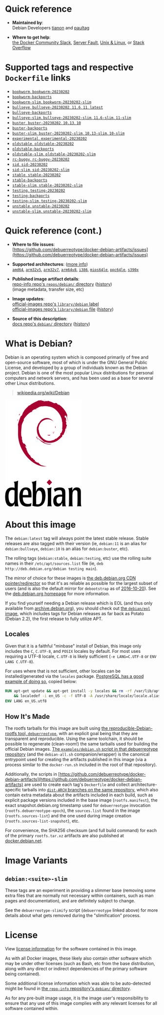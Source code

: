 <!--

********************************************************************************

WARNING:

    DO NOT EDIT "debian/README.md"

    IT IS AUTO-GENERATED

    (from the other files in "debian/" combined with a set of templates)

********************************************************************************

-->

# Quick reference

-	**Maintained by**:  
	Debian Developers [tianon](https://qa.debian.org/developer.php?login=tianon) and [paultag](https://qa.debian.org/developer.php?login=paultag)

-	**Where to get help**:  
	[the Docker Community Slack](https://dockr.ly/comm-slack), [Server Fault](https://serverfault.com/help/on-topic), [Unix & Linux](https://unix.stackexchange.com/help/on-topic), or [Stack Overflow](https://stackoverflow.com/help/on-topic)

# Supported tags and respective `Dockerfile` links

-	[`bookworm`, `bookworm-20230202`](https://github.com/debuerreotype/docker-debian-artifacts/blob/1686fdf753739201cf18dbf9c06b1475c2d41da1/bookworm/Dockerfile)
-	[`bookworm-backports`](https://github.com/debuerreotype/docker-debian-artifacts/blob/1686fdf753739201cf18dbf9c06b1475c2d41da1/bookworm/backports/Dockerfile)
-	[`bookworm-slim`, `bookworm-20230202-slim`](https://github.com/debuerreotype/docker-debian-artifacts/blob/1686fdf753739201cf18dbf9c06b1475c2d41da1/bookworm/slim/Dockerfile)
-	[`bullseye`, `bullseye-20230202`, `11.6`, `11`, `latest`](https://github.com/debuerreotype/docker-debian-artifacts/blob/1686fdf753739201cf18dbf9c06b1475c2d41da1/bullseye/Dockerfile)
-	[`bullseye-backports`](https://github.com/debuerreotype/docker-debian-artifacts/blob/1686fdf753739201cf18dbf9c06b1475c2d41da1/bullseye/backports/Dockerfile)
-	[`bullseye-slim`, `bullseye-20230202-slim`, `11.6-slim`, `11-slim`](https://github.com/debuerreotype/docker-debian-artifacts/blob/1686fdf753739201cf18dbf9c06b1475c2d41da1/bullseye/slim/Dockerfile)
-	[`buster`, `buster-20230202`, `10.13`, `10`](https://github.com/debuerreotype/docker-debian-artifacts/blob/1686fdf753739201cf18dbf9c06b1475c2d41da1/buster/Dockerfile)
-	[`buster-backports`](https://github.com/debuerreotype/docker-debian-artifacts/blob/1686fdf753739201cf18dbf9c06b1475c2d41da1/buster/backports/Dockerfile)
-	[`buster-slim`, `buster-20230202-slim`, `10.13-slim`, `10-slim`](https://github.com/debuerreotype/docker-debian-artifacts/blob/1686fdf753739201cf18dbf9c06b1475c2d41da1/buster/slim/Dockerfile)
-	[`experimental`, `experimental-20230202`](https://github.com/debuerreotype/docker-debian-artifacts/blob/1686fdf753739201cf18dbf9c06b1475c2d41da1/experimental/Dockerfile)
-	[`oldstable`, `oldstable-20230202`](https://github.com/debuerreotype/docker-debian-artifacts/blob/1686fdf753739201cf18dbf9c06b1475c2d41da1/oldstable/Dockerfile)
-	[`oldstable-backports`](https://github.com/debuerreotype/docker-debian-artifacts/blob/1686fdf753739201cf18dbf9c06b1475c2d41da1/oldstable/backports/Dockerfile)
-	[`oldstable-slim`, `oldstable-20230202-slim`](https://github.com/debuerreotype/docker-debian-artifacts/blob/1686fdf753739201cf18dbf9c06b1475c2d41da1/oldstable/slim/Dockerfile)
-	[`rc-buggy`, `rc-buggy-20230202`](https://github.com/debuerreotype/docker-debian-artifacts/blob/1686fdf753739201cf18dbf9c06b1475c2d41da1/rc-buggy/Dockerfile)
-	[`sid`, `sid-20230202`](https://github.com/debuerreotype/docker-debian-artifacts/blob/1686fdf753739201cf18dbf9c06b1475c2d41da1/sid/Dockerfile)
-	[`sid-slim`, `sid-20230202-slim`](https://github.com/debuerreotype/docker-debian-artifacts/blob/1686fdf753739201cf18dbf9c06b1475c2d41da1/sid/slim/Dockerfile)
-	[`stable`, `stable-20230202`](https://github.com/debuerreotype/docker-debian-artifacts/blob/1686fdf753739201cf18dbf9c06b1475c2d41da1/stable/Dockerfile)
-	[`stable-backports`](https://github.com/debuerreotype/docker-debian-artifacts/blob/1686fdf753739201cf18dbf9c06b1475c2d41da1/stable/backports/Dockerfile)
-	[`stable-slim`, `stable-20230202-slim`](https://github.com/debuerreotype/docker-debian-artifacts/blob/1686fdf753739201cf18dbf9c06b1475c2d41da1/stable/slim/Dockerfile)
-	[`testing`, `testing-20230202`](https://github.com/debuerreotype/docker-debian-artifacts/blob/1686fdf753739201cf18dbf9c06b1475c2d41da1/testing/Dockerfile)
-	[`testing-backports`](https://github.com/debuerreotype/docker-debian-artifacts/blob/1686fdf753739201cf18dbf9c06b1475c2d41da1/testing/backports/Dockerfile)
-	[`testing-slim`, `testing-20230202-slim`](https://github.com/debuerreotype/docker-debian-artifacts/blob/1686fdf753739201cf18dbf9c06b1475c2d41da1/testing/slim/Dockerfile)
-	[`unstable`, `unstable-20230202`](https://github.com/debuerreotype/docker-debian-artifacts/blob/1686fdf753739201cf18dbf9c06b1475c2d41da1/unstable/Dockerfile)
-	[`unstable-slim`, `unstable-20230202-slim`](https://github.com/debuerreotype/docker-debian-artifacts/blob/1686fdf753739201cf18dbf9c06b1475c2d41da1/unstable/slim/Dockerfile)

# Quick reference (cont.)

-	**Where to file issues**:  
	[https://github.com/debuerreotype/docker-debian-artifacts/issues](https://github.com/debuerreotype/docker-debian-artifacts/issues)

-	**Supported architectures**: ([more info](https://github.com/docker-library/official-images#architectures-other-than-amd64))  
	[`amd64`](https://hub.docker.com/r/amd64/debian/), [`arm32v5`](https://hub.docker.com/r/arm32v5/debian/), [`arm32v7`](https://hub.docker.com/r/arm32v7/debian/), [`arm64v8`](https://hub.docker.com/r/arm64v8/debian/), [`i386`](https://hub.docker.com/r/i386/debian/), [`mips64le`](https://hub.docker.com/r/mips64le/debian/), [`ppc64le`](https://hub.docker.com/r/ppc64le/debian/), [`s390x`](https://hub.docker.com/r/s390x/debian/)

-	**Published image artifact details**:  
	[repo-info repo's `repos/debian/` directory](https://github.com/docker-library/repo-info/blob/master/repos/debian) ([history](https://github.com/docker-library/repo-info/commits/master/repos/debian))  
	(image metadata, transfer size, etc)

-	**Image updates**:  
	[official-images repo's `library/debian` label](https://github.com/docker-library/official-images/issues?q=label%3Alibrary%2Fdebian)  
	[official-images repo's `library/debian` file](https://github.com/docker-library/official-images/blob/master/library/debian) ([history](https://github.com/docker-library/official-images/commits/master/library/debian))

-	**Source of this description**:  
	[docs repo's `debian/` directory](https://github.com/docker-library/docs/tree/master/debian) ([history](https://github.com/docker-library/docs/commits/master/debian))

# What is Debian?

Debian is an operating system which is composed primarily of free and open-source software, most of which is under the GNU General Public License, and developed by a group of individuals known as the Debian project. Debian is one of the most popular Linux distributions for personal computers and network servers, and has been used as a base for several other Linux distributions.

> [wikipedia.org/wiki/Debian](https://en.wikipedia.org/wiki/Debian)

![logo](https://raw.githubusercontent.com/docker-library/docs/b449be7df57e9ed9086bb5821bfb5d6cdc5d67a4/debian/logo.png)

# About this image

The `debian:latest` tag will always point the latest stable release. Stable releases are also tagged with their version (ie, `debian:11` is an alias for `debian:bullseye`, `debian:10` is an alias for `debian:buster`, etc).

The rolling tags (`debian:stable`, `debian:testing`, etc) use the rolling suite names in their `/etc/apt/sources.list` file (ie, `deb http://deb.debian.org/debian testing main`).

The mirror of choice for these images is [the deb.debian.org CDN pointer/redirector](https://deb.debian.org) so that it's as reliable as possible for the largest subset of users (and is also the default mirror for `debootstrap` as of [2016-10-20](https://anonscm.debian.org/cgit/d-i/debootstrap.git/commit/?id=9e8bc60ad1ccf3a25ce7890526b70059f3e770de)). See the [deb.debian.org homepage](https://deb.debian.org) for more information.

If you find yourself needing a Debian release which is EOL (and thus only available from [archive.debian.org](http://archive.debian.org)), you should check out [the `debian/eol` image](https://hub.docker.com/r/debian/eol/), which includes tags for Debian releases as far back as Potato (Debian 2.2), the first release to fully utilize APT.

## Locales

Given that it is a faithful "minbase" install of Debian, this image only includes the `C`, `C.UTF-8`, and `POSIX` locales by default. For most uses requiring a UTF-8 locale, `C.UTF-8` is likely sufficient (`-e LANG=C.UTF-8` or `ENV LANG C.UTF-8`).

For uses where that is not sufficient, other locales can be installed/generated via the `locales` package. [PostgreSQL has a good example of doing so](https://github.com/docker-library/postgres/blob/69bc540ecfffecce72d49fa7e4a46680350037f9/9.6/Dockerfile#L21-L24), copied below:

```dockerfile
RUN apt-get update && apt-get install -y locales && rm -rf /var/lib/apt/lists/* \
	&& localedef -i en_US -c -f UTF-8 -A /usr/share/locale/locale.alias en_US.UTF-8
ENV LANG en_US.utf8
```

## How It's Made

The rootfs tarballs for this image are built using [the reproducible-Debian-rootfs tool, `debuerreotype`](https://github.com/debuerreotype/debuerreotype), with an explicit goal being that they are transparent and reproducible. Using the same toolchain, it should be possible to regenerate (clean-room!) the same tarballs used for building the official Debian images. [The `examples/debian.sh` script in that debuerreotype repository](https://github.com/debuerreotype/debuerreotype/blob/master/examples/debian.sh) (and the `debian-all.sh` companion/wrapper) is the canonical entrypoint used for creating the artifacts published in this image (via a process similar to the `docker-run.sh` included in the root of that repository).

Additionally, the scripts in [https://github.com/debuerreotype/docker-debian-artifacts](https://github.com/debuerreotype/docker-debian-artifacts) are used to create each tag's `Dockerfile` and collect architecture-specific tarballs into [`dist-ARCH` branches on the same repository](https://github.com/debuerreotype/docker-debian-artifacts/branches), which also contain extra metadata about the artifacts included in each build, such as explicit package versions included in the base image (`rootfs.manifest`), the exact snapshot.debian.org timestamp used for `debuerreotype` invocation (`rootfs.debuerreotype-epoch`), the `sources.list` found in the image (`rootfs.sources-list`) and the one used during image creation (`rootfs.sources-list-snapshot`), etc.

For convenience, the SHA256 checksum (and full build command) for each of the primary `rootfs.tar.xz` artifacts are also published at [docker.debian.net](https://docker.debian.net/).

# Image Variants

## `debian:<suite>-slim`

These tags are an experiment in providing a slimmer base (removing some extra files that are normally not necessary within containers, such as man pages and documentation), and are definitely subject to change.

See the `debuerreotype-slimify` script (`debuerreotype` linked above) for more details about what gets removed during the "slimification" process.

# License

View [license information](https://www.debian.org/social_contract#guidelines) for the software contained in this image.

As with all Docker images, these likely also contain other software which may be under other licenses (such as Bash, etc from the base distribution, along with any direct or indirect dependencies of the primary software being contained).

Some additional license information which was able to be auto-detected might be found in [the `repo-info` repository's `debian/` directory](https://github.com/docker-library/repo-info/tree/master/repos/debian).

As for any pre-built image usage, it is the image user's responsibility to ensure that any use of this image complies with any relevant licenses for all software contained within.
